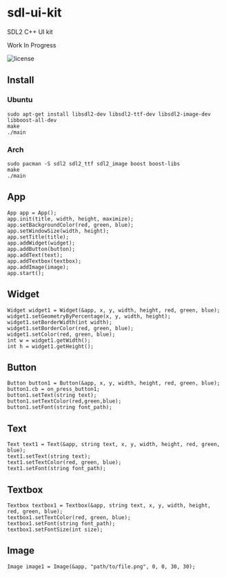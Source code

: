 # sdl-ui-kit
SDL2 C++ UI kit

Work In Progress

![license](https://i.creativecommons.org/l/by-nc-sa/2.0/88x31.png)

## Install

### Ubuntu
```
sudo apt-get install libsdl2-dev libsdl2-ttf-dev libsdl2-image-dev libboost-all-dev 
make
./main
```
### Arch
```
sudo pacman -S sdl2 sdl2_ttf sdl2_image boost boost-libs
make
./main
```


## App

```
App app = App();
app.init(title, width, height, maximize);
app.setBackgroundColor(red, green, blue);
app.setWindowSize(width, height);
app.setTitle(title);
app.addWidget(widget);
app.addButton(button);
app.addText(text);
app.addTextbox(textbox);
app.addImage(image);
app.start();
```

## Widget

```
Widget widget1 = Widget(&app, x, y, width, height, red, green, blue);
widget1.setGeometryByPercentage(x, y, width, height);
widget1.setBorderWidth(int width);
widget1.setBorderColor(red, green, blue);
widget1.setColor(red, green, blue);
int w = widget1.getWidth();
int h = widget1.getHeight();
```

## Button

```
Button button1 = Button(&app, x, y, width, height, red, green, blue);
button1.cb = on_press_button1;
button1.setText(string text);
button1.setTextColor(red,green,blue);
button1.setFont(string font_path);
```

## Text

```
Text text1 = Text(&app, string text, x, y, width, height, red, green, blue);
text1.setText(string text);
text1.setTextColor(red, green, blue);
text1.setFont(string font_path);
```

## Textbox

```
Textbox textbox1 = Textbox(&app, string text, x, y, width, height, red, green, blue);
textbox1.setTextColor(red, green, blue);
textbox1.setFont(string font_path);
textbox1.setFontSize(int size);
```

## Image

```
Image image1 = Image(&app, "path/to/file.png", 0, 0, 30, 30);
```
